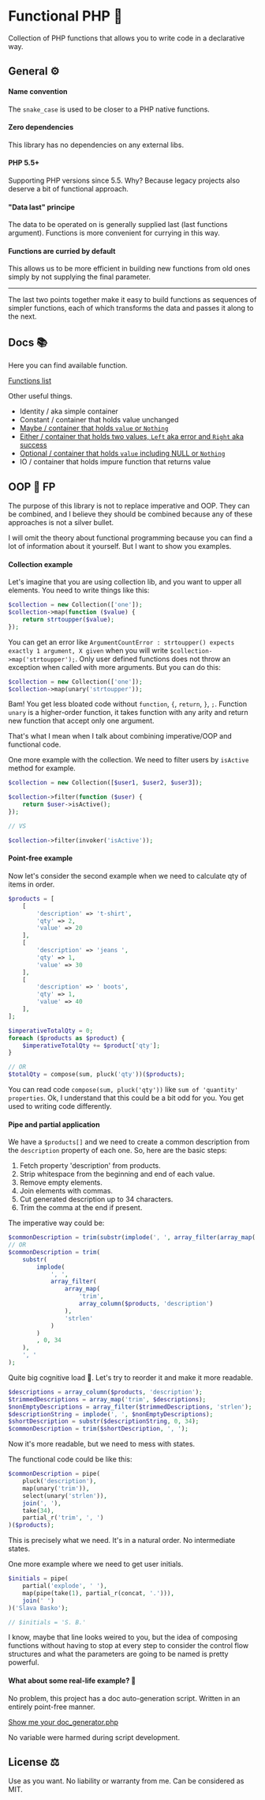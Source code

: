 # Functional PHP 🐘
Collection of PHP functions that allows you to write code in a declarative way.

## General ⚙️

#### Name convention
The `snake_case` is used to be closer to a PHP native functions.

#### Zero dependencies
This library has no dependencies on any external libs.

#### PHP 5.5+
Supporting PHP versions since 5.5. Why? Because legacy projects also deserve a bit of functional approach.

#### "Data last" principe
The data to be operated on is generally supplied last (last functions argument).
Functions is more convenient for currying in this way.

#### Functions are curried by default
This allows us to be more efficient in building new functions from old ones simply by not supplying the final parameter.

---
The last two points together make it easy to build functions as sequences of simpler functions,
each of which transforms the data and passes it along to the next.

## Docs 📚
Here you can find available function.

[Functions list](docs/functions.md)

Other useful things.
* Identity / aka simple container
* Constant / container that holds value unchanged
* [Maybe / container that holds `value` or `Nothing`](docs/maybe.md)
* [Either / container that holds two values, `Left` aka error and `Right` aka success](docs/either.md)
* [Optional / container that holds `value` including NULL or `Nothing`](docs/optional.md)
* IO / container that holds impure function that returns value

## OOP 🤝 FP
The purpose of this library is not to replace imperative and OOP. They can be combined, and I believe
they should be combined because any of these approaches is not a silver bullet.

I will omit the theory about functional programming because you can find a lot of information about it yourself.
But I want to show you examples.

#### Collection example
Let's imagine that you are using collection lib, and you want to upper all elements.
You need to write things like this:
```php
$collection = new Collection(['one']);
$collection->map(function ($value) {
    return strtoupper($value);
});
```
You can get an error like `ArgumentCountError : strtoupper() expects exactly 1 argument, X given` 
when you will write `$collection->map('strtoupper');`.
Only user defined functions does not throw an exception when called with more arguments. But you can do this:
```php
$collection = new Collection(['one']);
$collection->map(unary('strtoupper'));
```
Bam! You get less bloated code without `function`, `{`, `return`, `}`, `;`. Function `unary` is a higher-order function, 
it takes function with any arity and return new function that accept only one argument.

That's what I mean when I talk about combining imperative/OOP and functional code.

One more example with the collection. We need to filter users by `isActive` method for example.
```php
$collection = new Collection([$user1, $user2, $user3]);

$collection->filter(function ($user) {
    return $user->isActive();
});

// VS

$collection->filter(invoker('isActive'));
```

#### Point-free example
Now let's consider the second example when we need to calculate qty of items in order.
```php
$products = [
    [
        'description' => 't-shirt',
        'qty' => 2,
        'value' => 20
    ],
    [
        'description' => 'jeans ',
        'qty' => 1,
        'value' => 30
    ],
    [
        'description' => ' boots',
        'qty' => 1,
        'value' => 40
    ],
];

$imperativeTotalQty = 0;
foreach ($products as $product) {
    $imperativeTotalQty += $product['qty'];
}

// OR
$totalQty = compose(sum, pluck('qty'))($products);
```

You can read code `compose(sum, pluck('qty'))` like `sum of 'quantity' properties`.
Ok, I understand that this could be a bit odd for you. You get used to writing code differently.

#### Pipe and partial application
We have a `$products[]` and we need to create a common description from the `description` property of each one.
So, here are the basic steps:
1. Fetch property 'description' from products.
2. Strip whitespace from the beginning and end of each value.
3. Remove empty elements.
4. Join elements with commas.
5. Cut generated description up to 34 characters.
6. Trim the comma at the end if present.

The imperative way could be:
```php
$commonDescription = trim(substr(implode(', ', array_filter(array_map('trim', array_column($products, 'description')), 'strlen')), 0, 34), ', ');
// OR
$commonDescription = trim(
    substr(
        implode(
            ', ', 
            array_filter(
                array_map(
                    'trim', 
                    array_column($products, 'description')
                ), 
                'strlen'
            )
        )
        , 0, 34
    ),
    ', '
);
```
Quite big cognitive load 🤯. Let's try to reorder it and make it more readable.
```php
$descriptions = array_column($products, 'description');
$trimmedDescriptions = array_map('trim', $descriptions);
$nonEmptyDescriptions = array_filter($trimmedDescriptions, 'strlen');
$descriptionString = implode(', ', $nonEmptyDescriptions);
$shortDescription = substr($descriptionString, 0, 34);
$commonDescription = trim($shortDescription, ', ');
```
Now it's more readable, but we need to mess with states.

The functional code could be like this:
```php
$commonDescription = pipe(
    pluck('description'),
    map(unary('trim')),
    select(unary('strlen')),
    join(', '),
    take(34),
    partial_r('trim', ', ')
)($products);
```
This is precisely what we need. It's in a natural order. No intermediate states.

One more example where we need to get user initials.
```php
$initials = pipe(
    partial('explode', ' '),
    map(pipe(take(1), partial_r(concat, '.'))),
    join(' ')
)('Slava Basko');

// $initials = 'S. B.'
```
I know, maybe that line looks weired to you, but the idea of composing functions without having to stop at every step 
to consider the control flow structures and what the parameters are going to be named is pretty powerful.

#### What about some real-life example? 🤔
No problem, this project has a doc auto-generation script.
Written in an entirely point-free manner.

[Show me your doc_generator.php](internal/doc_generator.php)

No variable were harmed during script development.

## License ⚖️
Use as you want. No liability or warranty from me. Can be considered as MIT.